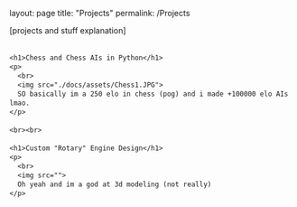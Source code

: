layout: page
title: "Projects"
permalink: /Projects

<html>
<body>

  <div>
    <p>
      [projects and stuff explanation]
      <br><br>
    </p>
    
    <h1>Chess and Chess AIs in Python</h1>
    <p>
      <br>
      <img src="./docs/assets/Chess1.JPG">
      SO basically im a 250 elo in chess (pog) and i made +100000 elo AIs lmao.
    </p>
    
    <br><br>
    
    <h1>Custom "Rotary" Engine Design</h1>
    <p>
      <br>
      <img src="">
      Oh yeah and im a god at 3d modeling (not really)
    </p>
